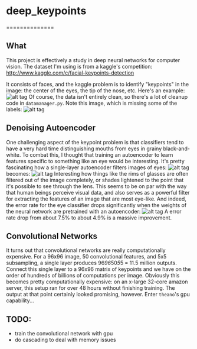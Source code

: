 # deep_keypoints #
==============

## What ##

This project is effectively a study in deep neural networks for computer vision. The dataset I'm using is from a kaggle's competition: http://www.kaggle.com/c/facial-keypoints-detection

It consists of faces, and the kaggle problem is to identify "keypoints" in the image: the center of the eyes, the tip of the nose, etc. Here's an example:
![alt tag](https://raw.github.com/cowpig/deep_keypoints/master/imgs/face_with_keypoints.png)
Of course, the data isn't entirely clean, so there's a lot of cleanup code in `datamanager.py`. Note this image, which is missing some of the labels:
![alt tag](https://raw.github.com/cowpig/deep_keypoints/master/imgs/face_missing_keypoints.png)

## Denoising Autoencoder ##

One challenging aspect of the keypoint problem is that classifiers tend to have a very hard time distinguishing mouths from eyes in grainy black-and-white. To combat this, I thought that training an autoencoder to learn features specific to something like an eye would be interesting. 
It's pretty fascinating how a single-layer autoencoder filters images of eyes:
![alt tag](https://raw.github.com/cowpig/deep_keypoints/master/imgs/eyes_original.png)
becomes:
![alt tag](https://raw.github.com/cowpig/deep_keypoints/master/imgs/eyes_recreated_epoch_14500.png)
Interesting how things like the rims of glasses are often filtered out of the image completely, or shades lightened to the point that it's possible to see through the lens. This seems to be on par with the way that human beings perceive visual data, and also serves as a powerful filter for extracting the features of an image that are most eye-like.
And indeed, the error rate for the eye classifier drops significantly when the weights of the neural network are pretrained with an autoencoder:
![alt tag](https://raw.github.com/cowpig/deep_keypoints/master/imgs/compare_networks.png)
A error rate drop from about 7.5% to about 4.9% is a massive improvement.

## Convolutional Networks ##

It turns out that convolutional networks are really computationally expensive. For a 96x96 image, 50 convolutional features, and 5x5 subsampling, a single layer produces 96*96*50*5*5 = 11.5 million outputs. Connect this single layer to a 96x96 matrix of keypoints and we have on the order of hundreds of billions of computations per image. Obviously this becomes pretty computationally expensive: on an x-large 32-core amazon server, this setup ran for over 48 hours without finishing training. The output at that point certainly looked promising, however.
Enter `theano`'s gpu capability...

## TODO: ##

- train the convolutional network with gpu
- do cascading to deal with memory issues